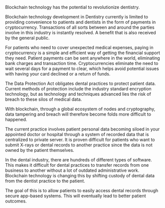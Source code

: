Blockchain technology has the potential to revolutionize dentistry.

Blockchain technology development in Dentistry currently is limited to providing convenience to patients and dentists in the form of payments in cryptocurrency. Transactions of all sorts between and around the parties involve in this industry is instantly resolved. A benefit that is also received by the general public.

For patients who need to cover unexpected medical expenses, paying in cryptocurrency is a simple and efficient way of getting the financial support they need. Patient payments can be sent anywhere in the world, eliminating bank charges and transaction time. Cryptocurrencies eliminate the need to wait several days for a payment to clear, which helps avoid potential issues with having your card declined or a return of funds.

The Data Protection Act obligates dental practices to protect patient data. Current methods of protection include the industry standard encryption technology, but as technology and techniques advanced lies the risk of breach to these silos of medical data.

With blockchain, through a global ecosystem of nodes and cryptography, data tampering and breach will therefore become folds more difficult to happened.

The current practice involves patient personal data becoming siloed in your appointed doctor or hospital through a system of recorded data that is centralized to private server. It is proven difficult for patients who want to submit X-rays or dental records to another practice since the data is not owned by the patient themselves.

In the dental industry, there are hundreds of different types of software. This makes it difficult for dental practices to transfer records from one business to another without a lot of outdated administrative work. Blockchain technology is changing this by shifting custody of dental data from the dentist practice to the patient.

The goal of this is to allow patients to easily access dental records through secure app-based systems. This will eventually lead to better patient outcomes.

